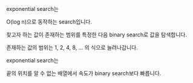 exponential search는

O(log n)으로 동작하는 search입니다.

찾고자 하는 값이 존재하는 범위를 특정한 다음 binary search로 값을 탐색합니다.

존재하는 값의 범위는 1, 2, 4, 8, ... 의 식으로 늘려나갑니다.

exponential search는

끝의 위치를 알 수 없는 배열에서 속도가 binary search보다 빠릅니다.